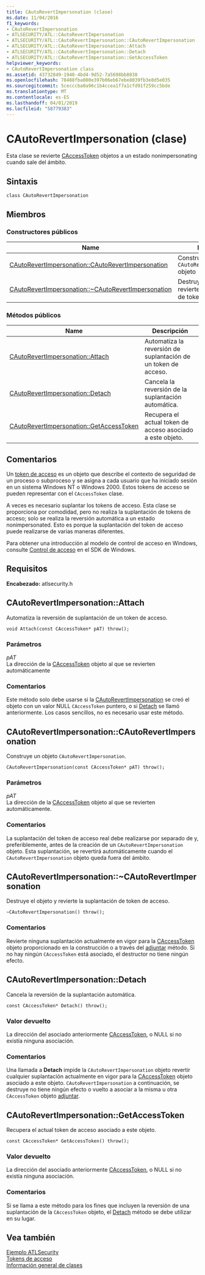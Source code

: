 ```yaml
---
title: CAutoRevertImpersonation (clase)
ms.date: 11/04/2016
f1_keywords:
- CAutoRevertImpersonation
- ATLSECURITY/ATL::CAutoRevertImpersonation
- ATLSECURITY/ATL::CAutoRevertImpersonation::CAutoRevertImpersonation
- ATLSECURITY/ATL::CAutoRevertImpersonation::Attach
- ATLSECURITY/ATL::CAutoRevertImpersonation::Detach
- ATLSECURITY/ATL::CAutoRevertImpersonation::GetAccessToken
helpviewer_keywords:
- CAutoRevertImpersonation class
ms.assetid: 43732849-1940-4bd4-9d52-7a5698bb8838
ms.openlocfilehash: 78488fba080e397b06eb67ebe8039fb3e8d5e035
ms.sourcegitcommit: 5cecccba0a96c1b4ccea1f7a1cfd91f259cc5bde
ms.translationtype: MT
ms.contentlocale: es-ES
ms.lasthandoff: 04/01/2019
ms.locfileid: "58779383"
---
```

# <a name="cautorevertimpersonation-class"></a>CAutoRevertImpersonation (clase)

Esta clase se revierte [CAccessToken](../../atl/reference/caccesstoken-class.md) objetos a un estado nonimpersonating cuando sale del ámbito.

## <a name="syntax"></a>Sintaxis

```
class CAutoRevertImpersonation
```

## <a name="members"></a>Miembros

### <a name="public-constructors"></a>Constructores públicos

|Name|Descripción|
|----------|-----------------|
|[CAutoRevertImpersonation::CAutoRevertImpersonation](#cautorevertimpersonation)|Construye un `CAutoRevertImpersonation` objeto|
|[CAutoRevertImpersonation::~CAutoRevertImpersonation](#dtor)|Destruye el objeto y revierte la suplantación de token de acceso.|

### <a name="public-methods"></a>Métodos públicos

|Name|Descripción|
|----------|-----------------|
|[CAutoRevertImpersonation::Attach](#attach)|Automatiza la reversión de suplantación de un token de acceso.|
|[CAutoRevertImpersonation::Detach](#detach)|Cancela la reversión de la suplantación automática.|
|[CAutoRevertImpersonation::GetAccessToken](#getaccesstoken)|Recupera el actual token de acceso asociado a este objeto.|

## <a name="remarks"></a>Comentarios

Un [token de acceso](/windows/desktop/SecAuthZ/access-tokens) es un objeto que describe el contexto de seguridad de un proceso o subproceso y se asigna a cada usuario que ha iniciado sesión en un sistema Windows NT o Windows 2000. Estos tokens de acceso se pueden representar con el `CAccessToken` clase.

A veces es necesario suplantar los tokens de acceso. Esta clase se proporciona por comodidad, pero no realiza la suplantación de tokens de acceso; solo se realiza la reversión automática a un estado nonimpersonated. Esto es porque la suplantación del token de acceso puede realizarse de varias maneras diferentes.

Para obtener una introducción al modelo de control de acceso en Windows, consulte [Control de acceso](/windows/desktop/SecAuthZ/access-control) en el SDK de Windows.

## <a name="requirements"></a>Requisitos

**Encabezado:** atlsecurity.h

##  <a name="attach"></a>  CAutoRevertImpersonation::Attach

Automatiza la reversión de suplantación de un token de acceso.

```
void Attach(const CAccessToken* pAT) throw();
```

### <a name="parameters"></a>Parámetros

*pAT*<br/>
La dirección de la [CAccessToken](../../atl/reference/caccesstoken-class.md) objeto al que se revierten automáticamente

### <a name="remarks"></a>Comentarios

Este método solo debe usarse si la [CAutoRevertImpersonation](../../atl/reference/cautorevertimpersonation-class.md) se creó el objeto con un valor NULL `CAccessToken` puntero, o si [Detach](#detach) se llamó anteriormente. Los casos sencillos, no es necesario usar este método.

##  <a name="cautorevertimpersonation"></a>  CAutoRevertImpersonation::CAutoRevertImpersonation

Construye un objeto `CAutoRevertImpersonation`.

```
CAutoRevertImpersonation(const CAccessToken* pAT) throw();
```

### <a name="parameters"></a>Parámetros

*pAT*<br/>
La dirección de la [CAccessToken](../../atl/reference/caccesstoken-class.md) objeto al que se revierten automáticamente.

### <a name="remarks"></a>Comentarios

La suplantación del token de acceso real debe realizarse por separado de y, preferiblemente, antes de la creación de un `CAutoRevertImpersonation` objeto. Esta suplantación, se revertirá automáticamente cuando el `CAutoRevertImpersonation` objeto queda fuera del ámbito.

##  <a name="dtor"></a>  CAutoRevertImpersonation::~CAutoRevertImpersonation

Destruye el objeto y revierte la suplantación de token de acceso.

```
~CAutoRevertImpersonation() throw();
```

### <a name="remarks"></a>Comentarios

Revierte ninguna suplantación actualmente en vigor para la [CAccessToken](../../atl/reference/caccesstoken-class.md) objeto proporcionado en la construcción o a través del [adjuntar](#attach) método. Si no hay ningún `CAccessToken` está asociado, el destructor no tiene ningún efecto.

##  <a name="detach"></a>  CAutoRevertImpersonation::Detach

Cancela la reversión de la suplantación automática.

```
const CAccessToken* Detach() throw();
```

### <a name="return-value"></a>Valor devuelto

La dirección del asociado anteriormente [CAccessToken](../../atl/reference/caccesstoken-class.md), o NULL si no existía ninguna asociación.

### <a name="remarks"></a>Comentarios

Una llamada a **Detach** impide la `CAutoRevertImpersonation` objeto revertir cualquier suplantación actualmente en vigor para la [CAccessToken](../../atl/reference/caccesstoken-class.md) objeto asociado a este objeto. `CAutoRevertImpersonation` a continuación, se destruye no tiene ningún efecto o vuelto a asociar a la misma u otra `CAccessToken` objeto [adjuntar](#attach).

##  <a name="getaccesstoken"></a>  CAutoRevertImpersonation::GetAccessToken

Recupera el actual token de acceso asociado a este objeto.

```
const CAccessToken* GetAccessToken() throw();
```

### <a name="return-value"></a>Valor devuelto

La dirección del asociado anteriormente [CAccessToken](../../atl/reference/caccesstoken-class.md), o NULL si no existía ninguna asociación.

### <a name="remarks"></a>Comentarios

Si se llama a este método para los fines que incluyen la reversión de una suplantación de la `CAccessToken` objeto, el [Detach](#detach) método se debe utilizar en su lugar.

## <a name="see-also"></a>Vea también

[Ejemplo ATLSecurity](../../overview/visual-cpp-samples.md)<br/>
[Tokens de acceso](/windows/desktop/SecAuthZ/access-tokens)<br/>
[Información general de clases](../../atl/atl-class-overview.md)
